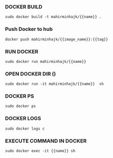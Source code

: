 ### DOCKER BUILD

```warp-runnable-command
sudo docker build -t mahirminhajk/{{name}} .
```
### Push Docker to hub
```warp-runnable-command
docker push mahirminhajk/{{image_name}}:{{tag}}
```
### RUN DOCKER 

```warp-runnable-command
sudo docker run mahirminhajk/{{name}}

```
### OPEN DOCKER DIR \(\)

```warp-runnable-command
sudo docker run -it mahirminhajk/{{name}}  sh

```
### DOCKER PS

```warp-runnable-command
sudo docker ps

```
### DOCKER LOGS

```warp-runnable-command
sudo docker logs c

```
### EXECUTE COMMAND IN DOCKER

```warp-runnable-command
sudo docker exec -it {{name}} sh
```
